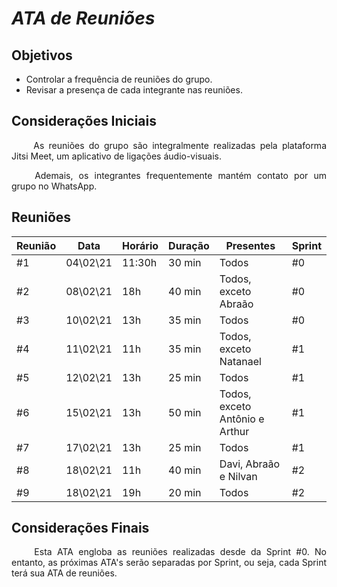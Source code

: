 # *ATA de Reuniões*

## Objetivos
* Controlar a frequência de reuniões do grupo.
* Revisar a presença de cada integrante nas reuniões.

## Considerações Iniciais
<p align="justify"> &emsp;&emsp; As reuniões do grupo são integralmente realizadas pela plataforma Jitsi Meet, um aplicativo de ligações áudio-visuais. 
<p align="justify"> &emsp;&emsp; Ademais, os integrantes frequentemente mantém contato por um grupo no WhatsApp.


## Reuniões 
| Reunião | Data | Horário | Duração | Presentes | Sprint |
| --- | ---- | ----- | ------- | ------- | --- |
| #1 | 04\02\21 | 11:30h | 30 min | Todos | #0 |
| #2 | 08\02\21 | 18h | 40 min | Todos, exceto Abraão | #0 |
| #3 | 10\02\21 | 13h | 35 min | Todos | #0 |
| #4 | 11\02\21 | 11h | 35 min | Todos, exceto Natanael | #1 |
| #5 | 12\02\21 | 13h | 25 min | Todos | #1 |
| #6 | 15\02\21 | 13h | 50 min | Todos, exceto Antônio e Arthur | #1 |
| #7 | 17\02\21 | 13h | 25 min | Todos | #1 |
| #8 | 18\02\21 | 11h | 40 min | Davi, Abraão e Nilvan | #2 |
| #9 | 18\02\21 | 19h | 20 min | Todos | #2 |

## Considerações Finais
<p align="justify"> &emsp;&emsp; Esta ATA engloba as reuniões realizadas desde da Sprint #0. No entanto, as próximas ATA's serão separadas por Sprint, ou seja, cada Sprint terá sua ATA de reuniões.